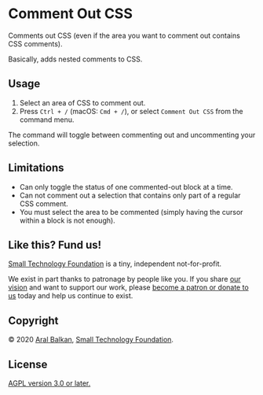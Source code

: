 # Comment Out CSS

Comments out CSS (even if the area you want to comment out contains CSS comments).

Basically, adds nested comments to CSS.

## Usage

1. Select an area of CSS to comment out.
2. Press `Ctrl + /` (macOS: `Cmd + /`), or select `Comment Out CSS` from the command menu.

The command will toggle between commenting out and uncommenting your selection.

## Limitations

  - Can only toggle the status of one commented-out block at a time.
  - Can not comment out a selection that contains only part of a regular CSS comment.
  - You must select the area to be commented (simply having the cursor within a block is not enough).

## Like this? Fund us!

[Small Technology Foundation](https://small-tech.org) is a tiny, independent not-for-profit.

We exist in part thanks to patronage by people like you. If you share [our vision](https://small-tech.org/about/#small-technology) and want to support our work, please [become a patron or donate to us](https://small-tech.org/fund-us) today and help us continue to exist.

## Copyright

&copy; 2020 [Aral Balkan](https://ar.al), [Small Technology Foundation](https://small-tech.org).

## License

[AGPL version 3.0 or later.](https://www.gnu.org/licenses/agpl-3.0.en.html)
